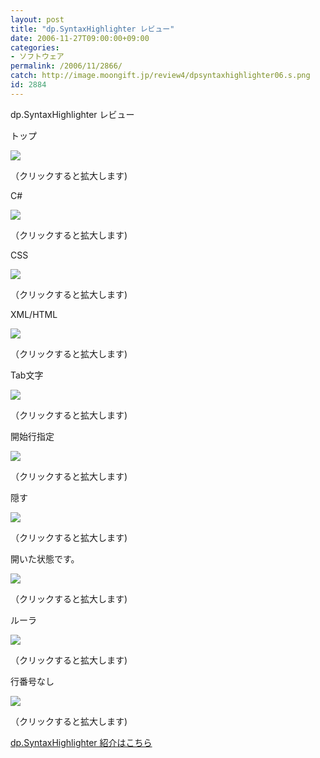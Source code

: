 ```yaml
---
layout: post
title: "dp.SyntaxHighlighter レビュー"
date: 2006-11-27T09:00:00+09:00
categories:
- ソフトウェア
permalink: /2006/11/2866/
catch: http://image.moongift.jp/review4/dpsyntaxhighlighter06.s.png
id: 2884
---
```

dp.SyntaxHighlighter レビュー  
<!--more-->

トップ

  

[![](http://image.moongift.jp/review4/dpsyntaxhighlighter01.s.png)](http://image.moongift.jp/review4/dpsyntaxhighlighter01.png)  
  
（クリックすると拡大します)

  

C#

  

[![](http://image.moongift.jp/review4/dpsyntaxhighlighter02.s.png)](http://image.moongift.jp/review4/dpsyntaxhighlighter02.png)  
  
（クリックすると拡大します)

  

CSS

  

[![](http://image.moongift.jp/review4/dpsyntaxhighlighter03.s.png)](http://image.moongift.jp/review4/dpsyntaxhighlighter03.png)  
  
（クリックすると拡大します)

  

XML/HTML

  

[![](http://image.moongift.jp/review4/dpsyntaxhighlighter04.s.png)](http://image.moongift.jp/review4/dpsyntaxhighlighter04.png)  
  
（クリックすると拡大します)

  

Tab文字

  

[![](http://image.moongift.jp/review4/dpsyntaxhighlighter05.s.png)](http://image.moongift.jp/review4/dpsyntaxhighlighter05.png)  
  
（クリックすると拡大します)

  

開始行指定

  

[![](http://image.moongift.jp/review4/dpsyntaxhighlighter06.s.png)](http://image.moongift.jp/review4/dpsyntaxhighlighter06.png)  
  
（クリックすると拡大します)

  

隠す

  

[![](http://image.moongift.jp/review4/dpsyntaxhighlighter07.s.png)](http://image.moongift.jp/review4/dpsyntaxhighlighter07.png)  
  
（クリックすると拡大します)

  

開いた状態です。

  

[![](http://image.moongift.jp/review4/dpsyntaxhighlighter08.s.png)](http://image.moongift.jp/review4/dpsyntaxhighlighter08.png)  
  
（クリックすると拡大します)

  

ルーラ

  

[![](http://image.moongift.jp/review4/dpsyntaxhighlighter09.s.png)](http://image.moongift.jp/review4/dpsyntaxhighlighter09.png)  
  
（クリックすると拡大します)

  

行番号なし

  

[![](http://image.moongift.jp/review4/dpsyntaxhighlighter10.s.png)](http://image.moongift.jp/review4/dpsyntaxhighlighter10.png)  
  
（クリックすると拡大します)

  

[dp.SyntaxHighlighter 紹介はこちら](http://oss.moongift.jp/intro/i-2865.html)

